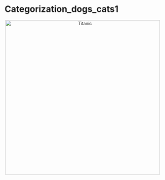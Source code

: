 # Categorization_dogs_cats1

<center><img src= "[https://p4.wallpaperbetter.com/wallpaper/667/254/333/vegetables-fruit-still-life-food-wallpaper-preview.jpg](https://www.edgeip.com/images/FCK/Image/201912/00-SFG-De-stressingWithDogsandCatsSF.jpg)" alt ="Titanic" style='width:500px;'></center><br>

